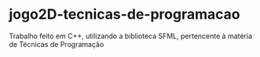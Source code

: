 # jogo2D-tecnicas-de-programacao
 Trabalho feito em C++, utilizando a biblioteca SFML, pertencente à matéria de Técnicas de Programação
